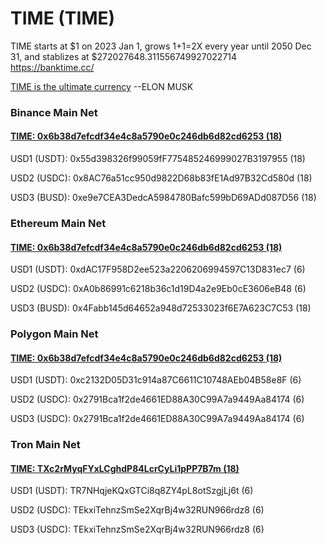 # TIME (TIME)
  
TIME starts at $1 on 2023 Jan 1, grows 1+1=2X every year 
until 2050 Dec 31, and stablizes at $272027648.311556749927022714  
https://banktime.cc/  

[TIME is the ultimate currency](https://twitter.com/elonmusk/status/1433713164546293767?s=20&t=LdNQPrzBhgtQsM6VwkpMkA) --ELON MUSK


### Binance Main Net

#### [TIME: 0x6b38d7efcdf34e4c8a5790e0c246db6d82cd6253 (18)](https://bscscan.com/token/0x6B38d7EFCDF34e4c8A5790e0c246dB6d82CD6253)


USD1 (USDT): 0x55d398326f99059fF775485246999027B3197955 (18)  

USD2 (USDC): 0x8AC76a51cc950d9822D68b83fE1Ad97B32Cd580d (18)  

USD3 (BUSD): 0xe9e7CEA3DedcA5984780Bafc599bD69ADd087D56 (18)  

### Ethereum Main Net

#### [TIME: 0x6b38d7efcdf34e4c8a5790e0c246db6d82cd6253 (18)](https://etherscan.io/token/0x6b38d7efcdf34e4c8a5790e0c246db6d82cd6253)


USD1 (USDT): 0xdAC17F958D2ee523a2206206994597C13D831ec7 (6)  

USD2 (USDC): 0xA0b86991c6218b36c1d19D4a2e9Eb0cE3606eB48 (6)  

USD3 (BUSD): 0x4Fabb145d64652a948d72533023f6E7A623C7C53 (18)  


### Polygon Main Net

#### [TIME: 0x6b38d7efcdf34e4c8a5790e0c246db6d82cd6253 (18)](https://polygonscan.com/token/0x6b38d7efcdf34e4c8a5790e0c246db6d82cd6253)


USD1 (USDT): 0xc2132D05D31c914a87C6611C10748AEb04B58e8F (6)  

USD2 (USDC): 0x2791Bca1f2de4661ED88A30C99A7a9449Aa84174 (6)  

USD3 (USDC): 0x2791Bca1f2de4661ED88A30C99A7a9449Aa84174 (6)  

### Tron Main Net

#### [TIME: TXc2rMyqFYxLCghdP84LcrCyLi1pPP7B7m (18)](https://tronscan.org/#/token20/TXc2rMyqFYxLCghdP84LcrCyLi1pPP7B7m)


USD1 (USDT): TR7NHqjeKQxGTCi8q8ZY4pL8otSzgjLj6t (6)  

USD2 (USDC): TEkxiTehnzSmSe2XqrBj4w32RUN966rdz8 (6)  

USD3 (USDC): TEkxiTehnzSmSe2XqrBj4w32RUN966rdz8 (6)  

